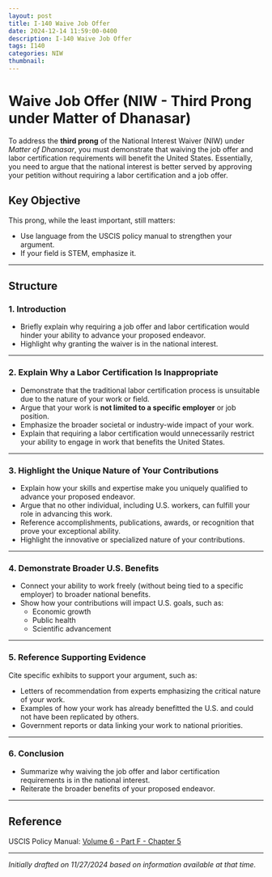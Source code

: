 ```yaml
---
layout: post
title: I-140 Waive Job Offer
date: 2024-12-14 11:59:00-0400
description: I-140 Waive Job Offer
tags: I140
categories: NIW
thumbnail:
---
```


# Waive Job Offer (NIW - Third Prong under Matter of Dhanasar)

To address the **third prong** of the National Interest Waiver (NIW) under *Matter of Dhanasar*, you must demonstrate that waiving the job offer and labor certification requirements will benefit the United States. Essentially, you need to argue that the national interest is better served by approving your petition without requiring a labor certification and a job offer.

## Key Objective

This prong, while the least important, still matters:
- Use language from the USCIS policy manual to strengthen your argument.
- If your field is STEM, emphasize it.

---

## Structure

### 1. Introduction
- Briefly explain why requiring a job offer and labor certification would hinder your ability to advance your proposed endeavor.
- Highlight why granting the waiver is in the national interest.

---

### 2. Explain Why a Labor Certification Is Inappropriate
- Demonstrate that the traditional labor certification process is unsuitable due to the nature of your work or field.
- Argue that your work is **not limited to a specific employer** or job position.
- Emphasize the broader societal or industry-wide impact of your work.
- Explain that requiring a labor certification would unnecessarily restrict your ability to engage in work that benefits the United States.

---

### 3. Highlight the Unique Nature of Your Contributions
- Explain how your skills and expertise make you uniquely qualified to advance your proposed endeavor.
- Argue that no other individual, including U.S. workers, can fulfill your role in advancing this work.
- Reference accomplishments, publications, awards, or recognition that prove your exceptional ability.
- Highlight the innovative or specialized nature of your contributions.

---

### 4. Demonstrate Broader U.S. Benefits
- Connect your ability to work freely (without being tied to a specific employer) to broader national benefits.
- Show how your contributions will impact U.S. goals, such as:
  - Economic growth
  - Public health
  - Scientific advancement

---

### 5. Reference Supporting Evidence
Cite specific exhibits to support your argument, such as:
- Letters of recommendation from experts emphasizing the critical nature of your work.
- Examples of how your work has already benefitted the U.S. and could not have been replicated by others.
- Government reports or data linking your work to national priorities.

---

### 6. Conclusion
- Summarize why waiving the job offer and labor certification requirements is in the national interest.
- Reiterate the broader benefits of your proposed endeavor.

---

## Reference
USCIS Policy Manual: [Volume 6 - Part F - Chapter 5](https://www.uscis.gov/policy-manual/volume-6-part-f-chapter-5)

---

*Initially drafted on 11/27/2024 based on information available at that time.*
